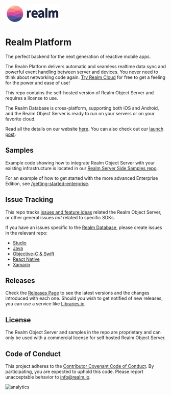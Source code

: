 ![Realm](logo.png)

# Realm Platform

The perfect backend for the next generation of reactive mobile apps.

The Realm Platform delivers automatic and seamless realtime data sync and powerful event handling between server and devices. You never need to think about networking code again. [Try Realm Cloud](https://cloud.realm.io/) for free to get a feeling for the power and ease of use! 

This repo contains the self-hosted version of Realm Object Server and requires a license to use.

The Realm Database is cross-platform, supporting both iOS and Android, and the Realm Object Server is ready to run on your servers or on your favorite cloud.

Read all the details on our website [here](https://realm.io/products/realm-mobile-platform/).
You can also check out our [launch post](https://realm.io/news/introducing-realm-mobile-platform/).

## Samples

Example code showing how to integrate Realm Object Server with your existing infrastructure is located in our [Realm Server Side Samples repo](https://github.com/realm/realm-server-side-samples).

For an example of how to get started with the more advanced Enterprise Edition, see [/getting-started-enterprise](/getting-started-enterprise).

## Issue Tracking

This repo tracks [issues and feature ideas](https://github.com/realm/realm-mobile-platform/issues) related the Realm Object Server, or other general issues _not_ related to specific SDKs.

If you have an issues specific to the [Realm Database](https://realm.io/products/realm-database/), please create issues in the relevant repo:

* [Studio](https://github.com/realm/realm-studio/issues/new/choose)
* [Java](https://github.com/realm/realm-java/issues/new/choose)
* [Objective-C & Swift](https://github.com/realm/realm-cocoa/issues/new/choose)
* [React Native](https://github.com/realm/realm-js/issues/new/choose)
* [Xamarin](https://github.com/realm/realm-dotnet/issues/new/choose)

## Releases

Check the [Releases Page](https://github.com/realm/realm-mobile-platform/releases) to see the latest versions and the changes introduced with each one. 
Should you wish to get notified of new releases, you can use a service like [Libraries.io](https://libraries.io/npm/realm-object-server).

## License

The Realm Object Server and samples in the repo are proprietary and can only be used with a commercial license for self hosted Realm Object Server. 

## Code of Conduct

This project adheres to the [Contributor Covenant Code of Conduct](https://realm.io/conduct).
By participating, you are expected to uphold this code. Please report
unacceptable behavior to [info@realm.io](mailto:info@realm.io).

![analytics](https://ga-beacon.appspot.com/UA-50247013-2/realm-mobile-platform/README?pixel)
